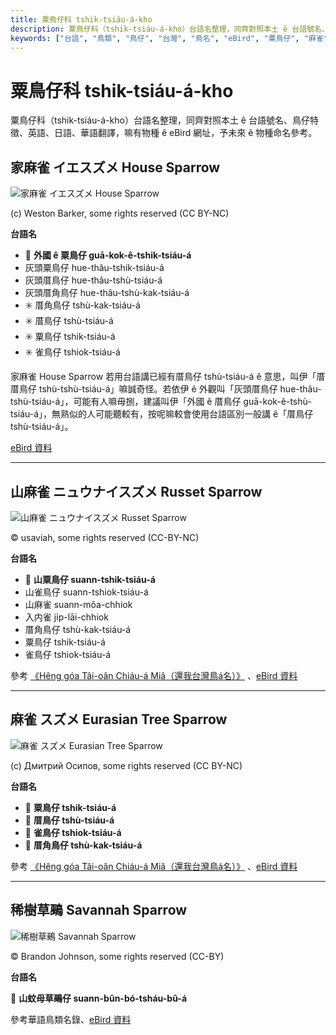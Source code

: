 ```yaml
---
title: 粟鳥仔科 tshik-tsiáu-á-kho
description: 粟鳥仔科（tshik-tsiáu-á-kho）台語名整理，同齊對照本土 ê 台語號名、鳥仔特徵、英語、日語、華語翻譯，嘛有物種 ê eBird 網址，予未來 ê 物種命名參考。
keywords: ["台語", "鳥類", "鳥仔", "台灣", "鳥名", "eBird", "粟鳥仔", "麻雀"]
---
```


# 粟鳥仔科 tshik-tsiáu-á-kho

粟鳥仔科（tshik-tsiáu-á-kho）台語名整理，同齊對照本土 ê 台語號名、鳥仔特徵、英語、日語、華語翻譯，嘛有物種 ê eBird 網址，予未來 ê 物種命名參考。

## 家麻雀 イエスズメ House Sparrow

![家麻雀 イエスズメ House Sparrow](https://inaturalist-open-data.s3.amazonaws.com/photos/189327799/medium.jpeg)

(c) Weston Barker, some rights reserved (CC BY-NC)


**台語名**

- 🎯 **外國 ê 粟鳥仔 guā-kok-ê-tshik-tsiáu-á**
- 灰頭粟鳥仔 hue-thâu-tshik-tsiáu-á
- 灰頭厝鳥仔 hue-thâu-tshù-tsiáu-á
- 灰頭厝角鳥仔 hue-thâu-tshù-kak-tsiáu-á
- ✳️ 厝角鳥仔 tshù-kak-tsiáu-á
- ✳️ 厝鳥仔 tshù-tsiáu-á
- ✳️ 粟鳥仔 tshik-tsiáu-á
- ✳️ 雀鳥仔 tshiok-tsiáu-á

家麻雀 House Sparrow 若用台語講已經有厝鳥仔 tshù-tsiáu-á ê 意思，叫伊「厝厝鳥仔 tshù-tshù-tsiáu-á」嘛誠奇怪。若依伊 ê 外觀叫「灰頭厝鳥仔 hue-thâu-tshù-tsiáu-á」，可能有人嘛毋捌，建議叫伊「外國 ê 厝鳥仔 guā-kok-ê-tshù-tsiáu-á」，無熟似的人可能聽較有，按呢嘛較會使用台語區別一般講 ê「厝鳥仔 tshù-tsiáu-á」。

[eBird 資料](https://ebird.org/species/houspa)

---

## 山麻雀 ニュウナイスズメ Russet Sparrow

![山麻雀 ニュウナイスズメ Russet Sparrow](https://inaturalist-open-data.s3.amazonaws.com/photos/354703501/medium.jpg)

© usaviah, some rights reserved (CC-BY-NC)

**台語名**

- 🎯 **山粟鳥仔 suann-tshik-tsiáu-á**
- 山雀鳥仔 suann-tshiok-tsiáu-á
- 山麻雀 suann-môa-chhiok
- 入内雀 ji̍p-lāi-chhiok
- 厝角鳥仔 tshù-kak-tsiáu-á
- 粟鳥仔 tshik-tsiáu-á
- 雀鳥仔 tshiok-tsiáu-á

參考 [《Hêng góa Tâi-oân Chiáu-á Miâ（還我台灣鳥á名）》](https://siaulahjih.github.io/TaiOanChiauA/) 、[eBird 資料](https://ebird.org/species/russpa2)

---

## 麻雀 スズメ Eurasian Tree Sparrow

![麻雀 スズメ Eurasian Tree Sparrow](https://inaturalist-open-data.s3.amazonaws.com/photos/165351252/medium.jpg)

(c) Дмитрий Осипов, some rights reserved (CC BY-NC)

**台語名**

- 🎯 **粟鳥仔 tshik-tsiáu-á**
- 🎯 **厝鳥仔 tshù-tsiáu-á**
- 🎯 **雀鳥仔 tshiok-tsiáu-á**
- 🎯 **厝角鳥仔 tshù-kak-tsiáu-á**

參考 [《Hêng góa Tâi-oân Chiáu-á Miâ（還我台灣鳥á名）》](https://siaulahjih.github.io/TaiOanChiauA/) 、[eBird 資料](https://ebird.org/species/eutspa)

---

## 稀樹草鵐 Savannah Sparrow

![稀樹草鵐 Savannah Sparrow](https://inaturalist-open-data.s3.amazonaws.com/photos/461756962/medium.jpg)

© Brandon Johnson, some rights reserved (CC-BY)

**台語名**

🎯 **山蚊母草鵐仔 suann-bûn-bó-tsháu-bû-á**

參考華語鳥類名錄、[eBird 資料](https://ebird.org/species/savspa)
